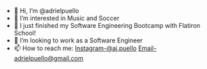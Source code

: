 - 👋 Hi, I’m @adrielpuello
- 👀 I’m interested in Music and Soccer
- 🌱 I just finished my Software Engineering Bootcamp with Flatiron School!
- 💞️ I’m looking to work as a Software Engineer
- 📫 How to reach me: Instagram-@aj.puello Email-adrielpuello@gmail.com 

<!---
adrielpuello/adrielpuello is a ✨ special ✨ repository because its `README.md` (this file) appears on your GitHub profile.
You can click the Preview link to take a look at your changes.
--->
